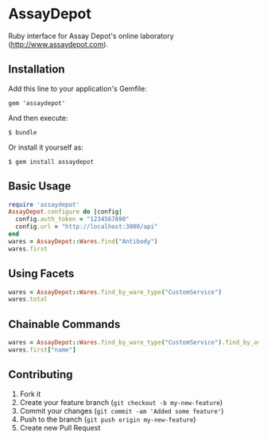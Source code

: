 # AssayDepot

Ruby interface for Assay Depot's online laboratory (http://www.assaydepot.com).

## Installation

Add this line to your application's Gemfile:

    gem 'assaydepot'

And then execute:

    $ bundle

Or install it yourself as:

    $ gem install assaydepot

## Basic Usage

```ruby
require 'assaydepot'
AssayDepot.configure do |config|
  config.auth_token = "1234567890"
  config.url = "http://localhost:3000/api"
end
wares = AssayDepot::Wares.find("Antibody")
wares.first
```

## Using Facets

```ruby
wares = AssayDepot::Wares.find_by_ware_type("CustomService")
wares.total
```

## Chainable Commands

```ruby
wares = AssayDepot::Wares.find_by_ware_type("CustomService").find_by_available_provider_names("Assay Depot").page(2)
wares.first["name"]
```

## Contributing

1. Fork it
2. Create your feature branch (`git checkout -b my-new-feature`)
3. Commit your changes (`git commit -am 'Added some feature'`)
4. Push to the branch (`git push origin my-new-feature`)
5. Create new Pull Request
